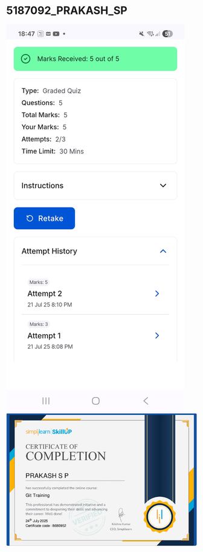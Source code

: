 # 5187092_PRAKASH_SP
<img src="AGILE SDLC certificate/AGILE COURSE CERTIFICATE.jpg" alt="project certificates"/>
<img src="GIT certificate/GIT CERTIFICATE.png" alt="project certificates"/>
